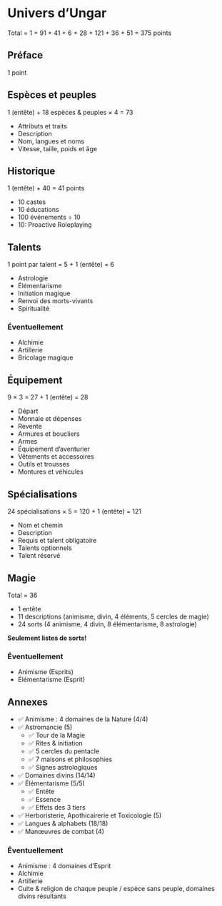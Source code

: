 # Univers d’Ungar

Total = 1 + 91 + 41 + 6 + 28 + 121 + 36 + 51 = 375 points

## Préface

1 point

## Espèces et peuples

1 (entête) + 18 espèces & peuples × 4 = 73

- Attributs et traits
- Description
- Nom, langues et noms
- Vitesse, taille, poids et âge

## Historique

1 (entête) + 40 = 41 points

- 10 castes
- 10 éducations
- 100 événements ÷ 10
- 10: Proactive Roleplaying

## Talents

1 point par talent = 5 + 1 (entête) = 6

- Astrologie
- Élémentarisme
- Initiation magique
- Renvoi des morts-vivants
- Spiritualité

### Éventuellement

- Alchimie
- Artillerie
- Bricolage magique

## Équipement

9 × 3 = 27 + 1 (entête) = 28

- Départ
- Monnaie et dépenses
- Revente
- Armures et boucliers
- Armes
- Équipement d’aventurier
- Vêtements et accessoires
- Outils et trousses
- Montures et véhicules

## Spécialisations

24 spécialisations × 5 = 120 + 1 (entête) = 121

- Nom et chemin
- Description
- Requis et talent obligatoire
- Talents optionnels
- Talent réservé

## Magie

Total = 36

- 1 entête
- 11 descriptions (animisme, divin, 4 éléments, 5 cercles de magie)
- 24 sorts (4 animisme, 4 divin, 8 élémentarisme, 8 astrologie)

**Seulement listes de sorts!**

### Éventuellement

- Animisme (Esprits)
- Élémentarisme (Esprit)

## Annexes

- ✅ Animisme : 4 domaines de la Nature (4/4)
- ✅ Astromancie (5)
  - ✅ Tour de la Magie
  - ✅ Rites & initiation
  - ✅ 5 cercles du pentacle
  - ✅ 7 maisons et philosophies
  - ✅ Signes astrologiques
- ✅ Domaines divins (14/14)
- ✅ Élémentarisme (5/5)
  - ✅ Entête
  - ✅ Essence
  - ✅ Effets des 3 tiers
- ✅ Herboristerie, Apothicairerie et Toxicologie (5)
- ✅ Langues & alphabets (18/18)
- ✅ Manœuvres de combat (4)

### Éventuellement

- Animisme : 4 domaines d’Esprit
- Alchimie
- Artillerie
- Culte & religion de chaque peuple / espèce sans peuple, domaines divins résultants
